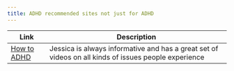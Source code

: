 ```yaml
---
title: ADHD recommended sites not just for ADHD
---
```


| Link | Description |
|---|---|
| [How to ADHD](https://www.youtube.com/@HowtoADHD) | Jessica is always informative and has a great set of videos on all kinds of issues people experience |
